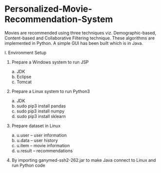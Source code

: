 # Personalized-Movie-Recommendation-System
Movies are recommended using three techniques viz. Demographic-based, Content-based and Collaborative Filtering technique. These algorithms are implemented in Python. A simple GUI has been built which is in Java.


I.	Environment Setup
1. Prepare a Windows system to run JSP

    a.	JDK   
    b.	Eclipse   
    c.	Tomcat
2. Prepare a Linux system to run Python3

    a.	JDK    
    b.	sudo pip3 install pandas    
    c.	sudo pip3 install numpy    
    d.	sudo pip3 install sklearn
3. Prepare dataset in Linux

    a.	u.user – user information    
    b.	u.data – user history    
    c.	u.item – movie information    
    d.	u.result – recommendations
4. By importing ganymed-ssh2-262.jar to make Java connect to Linux and run Python code

